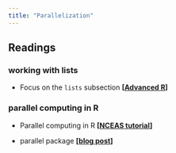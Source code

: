 ```yaml
---
title: "Parallelization"
---
```






## Readings

### working with lists

- Focus on the `lists` subsection **[[Advanced R](http://adv-r.had.co.nz/Data-structures.html)]**


### parallel computing in R

- Parallel computing in R **[[NCEAS tutorial](https://nceas.github.io/oss-lessons/parallel-computing-in-r/parallel-computing-in-r.html)]**

- parallel package **[[blog post](https://www.r-bloggers.com/2017/08/implementing-parallel-processing-in-r/)]**


